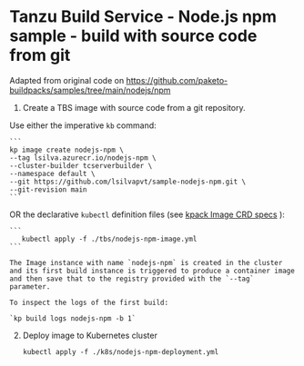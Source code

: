 # Tanzu Build Service - Node.js npm sample  - build with source code from git

Adapted from original code on https://github.com/paketo-buildpacks/samples/tree/main/nodejs/npm 

1. Create a TBS image with source code from a git repository.

  Use either the imperative `kb` command:

    ```
    kp image create nodejs-npm \
    --tag lsilva.azurecr.io/nodejs-npm \
    --cluster-builder tcserverbuilder \
    --namespace default \
    --git https://github.com/lsilvapvt/sample-nodejs-npm.git \
    --git-revision main 
    ```

  OR the declarative `kubectl` definition files (see [kpack Image CRD specs](https://github.com/pivotal/kpack/blob/master/docs/image.md) ):

    ```
       kubectl apply -f ./tbs/nodejs-npm-image.yml
    ```

    The Image instance with name `nodejs-npm` is created in the cluster and its first build instance is triggered to produce a container image and then save that to the registry provided with the `--tag` parameter.

    To inspect the logs of the first build:

    `kp build logs nodejs-npm -b 1`

2. Deploy image to Kubernetes cluster

   `kubectl apply -f ./k8s/nodejs-npm-deployment.yml`

